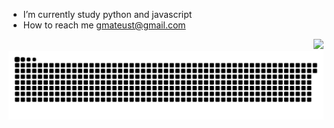 <!---
0110k011/0110k011 is a ✨ special ✨ repository because its `README.md` (this file) appears on your GitHub profile.
You can click the Preview link to take a look at your changes.

![Snake animation](https://github.com/0110k011/0110k011/blob/output/github-contribution-grid-snake.svg)
![visitors](https://visitor-badge.glitch.me/badge?page_id=0110k011&left_color=green&right_color=red)

--->

- I’m currently study python and javascript
- How to reach me gmateust@gmail.com


<div>
	<div align="right">
		<img height="22" src="https://visitor-badge.glitch.me/badge?page_id=0110k011&left_color=black&right_color=blue">
  </div>
	<div align="center">
		<img src="https://github.com/0110k011/0110k011/blob/output/github-contribution-grid-snake.svg">
	</div>
</div>

